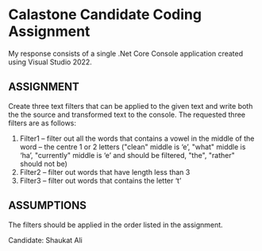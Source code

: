 # Calastone Candidate Coding Assignment 

My response consists of a single .Net Core Console application created using Visual Studio 2022.

## ASSIGNMENT
Create three text filters that can be applied to the given text and write both the the source and transformed text to the console.
The requested three filters are as follows:
1. Filter1 – filter out all the words that contains a vowel in the middle of the word – the centre 1 or 2 letters ("clean" middle is ‘e’, "what" middle is ‘ha’, "currently" middle is ‘e’ and should be filtered, "the", "rather" should not be) 
2. Filter2 – filter out words that have length less than 3 
3. Filter3 – filter out words that contains the letter ‘t’

## ASSUMPTIONS
The filters should be applied in the order listed in the assignment.

Candidate: Shaukat Ali

